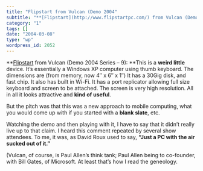 ```yaml
---
title: "Flipstart from Vulcan (Demo 2004"
subtitle: "**[Flipstart](http://www.flipstartpc.com/) from Vulcan (Demo 2004 Series – 9): **This is a **weird l..."
category: "1"
tags: []
date: "2004-03-08"
type: "wp"
wordpress_id: 2052
---
```

**[Flipstart](http://www.flipstartpc.com/) from Vulcan (Demo 2004 Series – 9): **This is a **weird little** device. It’s essentially a Windows XP computer using thumb keyboard. The dimensions are (from memory, now 4″ x 6″ x 1″) It has a 30Gig disk, and fast chip. It also has built in Wi-Fi. It has a port replicator allowing full size keyboard and screen to be attached. The screen is very high resolution. All in all it looks attractive and **kind of useful**.

But the pitch was that this was a new approach to mobile computing, what you would come up with if you started with a **blank slate**, etc. 

Watching the demo and then playing with it, I have to say that it didn’t really live up to that claim. I heard this comment repeated by several show attendees. To me, it was, as David Roux used to say, **“Just a PC with the air sucked out of it.”**

(Vulcan, of course, is Paul Allen’s think tank; Paul Allen being to co-founder, with Bill Gates, of Microsoft. At least that’s how I read the geneology.